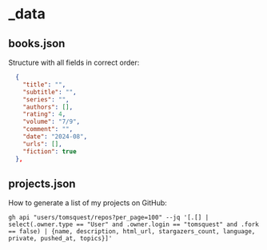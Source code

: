 # _data

## books.json

Structure with all fields in correct order:

```json
  {
    "title": "",
    "subtitle": "",
    "series": "",
    "authors": [],
    "rating": 4,
    "volume": "7/9",
    "comment": "",
    "date": "2024-08",
    "urls": [],
    "fiction": true
  },
```

## projects.json

How to generate a list of my projects on GitHub:

```shell
gh api "users/tomsquest/repos?per_page=100" --jq '[.[] | select(.owner.type == "User" and .owner.login == "tomsquest" and .fork == false) | {name, description, html_url, stargazers_count, language, private, pushed_at, topics}]'
```